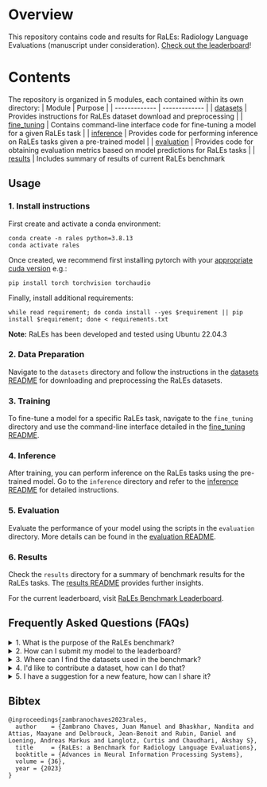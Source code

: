 # Overview
This repository contains code and results for RaLEs: Radiology Language Evaluations (manuscript under consideration). [Check out the leaderboard](https://ralesbenchmark.github.io)!

# Contents
The repository is organized in 5 modules, each contained within its own directory: 
| Module  | Purpose |
| ------------- | ------------- |
| [datasets](datasets)  | Provides instructions for RaLEs dataset download and preprocessing  |
| [fine_tuning](fine_tuning)  | Contains command-line interface code for fine-tuning a model for a given RaLEs task  |
| [inference](inference) | Provides code for performing inference on RaLEs tasks given a pre-trained model |
| [evaluation](evaluation) | Provides code for obtaining evaluation metrics based on model predictions for RaLEs tasks |
| [results](results) | Includes summary of results of current RaLEs benchmark 

## Usage

### 1. Install instructions

First create and activate a conda environment:
```
conda create -n rales python=3.8.13
conda activate rales
```

Once created, we recommend first installing pytorch with your [appropriate cuda version](https://pytorch.org/get-started/previous-versions/) e.g.:
```
pip install torch torchvision torchaudio 
```

Finally, install additional requirements:
```
while read requirement; do conda install --yes $requirement || pip install $requirement; done < requirements.txt
```

**Note:** RaLEs has been developed and tested using Ubuntu 22.04.3

### 2. Data Preparation
Navigate to the `datasets` directory and follow the instructions in the [datasets README](datasets/README.md) for downloading and preprocessing the RaLEs datasets.

### 3. Training
To fine-tune a model for a specific RaLEs task, navigate to the `fine_tuning` directory and use the command-line interface detailed in the [fine_tuning README](fine_tuning/README.md).

### 4. Inference
After training, you can perform inference on the RaLEs tasks using the pre-trained model. Go to the `inference` directory and refer to the [inference README](inference/README.md) for detailed instructions.

### 5. Evaluation
Evaluate the performance of your model using the scripts in the `evaluation` directory. More details can be found in the [evaluation README](evaluation/README.md).

### 6. Results
Check the `results` directory for a summary of benchmark results for the RaLEs tasks. The [results README](results/README.md) provides further insights.

For the current leaderboard, visit [RaLEs Benchmark Leaderboard](https://ralesbenchmark.github.io).

## Frequently Asked Questions (FAQs)

<details>
  <summary>1. What is the purpose of the RaLEs benchmark?</summary>
  
  The RaLEs benchmark is designed to evaluate models on various radiology language tasks. It provides a standardized dataset and evaluation metrics to compare the performance of different models in a consistent manner.
  
</details>

<details>
  <summary>2. How can I submit my model to the leaderboard?</summary>
  
  To submit your model to the leaderboard, follow the submission process detailed in the [results README](results/README.md). Ensure you provide all the required details in the submission form.
  
</details>

<details>
  <summary>3. Where can I find the datasets used in the benchmark?</summary>
  
  The datasets can be accessed from the [datasets directory](datasets/README.md). Detailed instructions on downloading and preprocessing each dataset are provided there.
  
</details>

<details>
  <summary>4. I'd like to contribute a dataset, how can I do that?</summary>
  
  New dataset submissions are more than welcome. Full instructions for how to format and submit a dataset can be found in the [datasets directory](datasets/README.md#adding-a-dataset-to-the-rales-benchmark). 
  
</details>


<details>
  <summary>5. I have a suggestion for a new feature, how can I share it?</summary>
  
  Please use the issues tab in github. Be sure to be specific about what you'd like to see implemented. If you'd like to implement it yourself, you can submit a pull request with the feature implementation, and a brief rationale motivating it. Thank you for your contributions! 
  
</details>

## Bibtex
```
@inproceedings{zambranochaves2023rales,
  author    = {Zambrano Chaves, Juan Manuel and Bhaskhar, Nandita and Attias, Maayane and Delbrouck, Jean-Benoit and Rubin, Daniel and Loening, Andreas Markus and Langlotz, Curtis and Chaudhari, Akshay S},
  title     = {RaLEs: a Benchmark for Radiology Language Evaluations},
  booktitle = {Advances in Neural Information Processing Systems},
  volume = {36},
  year = {2023}
}
```
